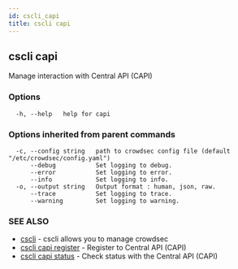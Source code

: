 ```yaml
---
id: cscli_capi
title: cscli capi
---
```

## cscli capi

Manage interaction with Central API (CAPI)

### Options

```
  -h, --help   help for capi
```

### Options inherited from parent commands

```
  -c, --config string   path to crowdsec config file (default "/etc/crowdsec/config.yaml")
      --debug           Set logging to debug.
      --error           Set logging to error.
      --info            Set logging to info.
  -o, --output string   Output format : human, json, raw.
      --trace           Set logging to trace.
      --warning         Set logging to warning.
```

### SEE ALSO

* [cscli](/docs/v1.0/cscli/cscli)	 - cscli allows you to manage crowdsec
* [cscli capi register](/docs/v1.0/cscli/cscli_capi_register)	 - Register to Central API (CAPI)
* [cscli capi status](/docs/v1.0/cscli/cscli_capi_status)	 - Check status with the Central API (CAPI)

